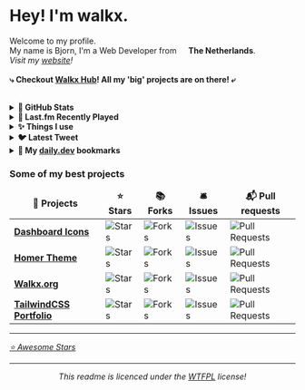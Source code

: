 <h1>Hey! I'm walkx.</h1>

<p>Welcome to my profile.<br>
My name is Bjorn, I'm a Web Developer from <img src="https://github.com/WalkxCode/WalkxCode/blob/master/img/flag.png" width="13px"> <b>The Netherlands</b>.<br>
<i>Visit my <a target="_blank" href="https://walkx.org">website</a>!</i>
<br><br>
<b>⤷ Checkout <a href="https://github.com/walkxhub">Walkx Hub</a>! All my 'big' projects are on there! ⤶</b>
<br><br>

<details>
<summary><b>💖 GitHub Stats</b></summary>
<img alt="Profile Views" src="https://komarev.com/ghpvc/?username=walkxcode &style=flat-square&color=D0B83A" />

![Metrics](https://github.com/WalkxCode/WalkxCode/blob/master/github-metrics.svg)
</details>

<details>
<summary><b>🎵 Last.fm Recently Played</b></summary>

[![My Last.fm](https://lastfm-recently-played.vercel.app/api?user=WalkxNL&loved=true)](https://www.last.fm/user/WalkxNL)

</details>

<details>
<summary><b>✨&nbsp;Things I use</b></summary>
<p>
    <!-- Languages -->
    <img alt="HTML5" src="https://img.shields.io/badge/-HTML5-E34F26?style=flat-square&logo=HTML5&logoColor=white" />
    <img alt="CSS3" src="https://img.shields.io/badge/-CSS3-1572B6?style=flat-square&logo=CSS3&logoColor=white" />
    <img alt="Sass" src="https://img.shields.io/badge/-Sass-CC6699?style=flat-square&logo=Sass&logoColor=white" />
    <img alt="Tailwind CSS" src="https://img.shields.io/badge/-Tailwind_CSS-3776AB?style=flat-square&logo=TailwindCSS&logoColor=white" />
    <img alt="JavaScript" src="https://img.shields.io/badge/-JavaScript-F7DF1E?style=flat-square&logo=JavaScript&logoColor=black" />
    <img alt="TypeScript" src="https://img.shields.io/badge/-TypeScript-3178C6?style=flat-square&logo=TypeScript&logoColor=white" />
    <img alt="Node.JS" src="https://img.shields.io/badge/-Node.JS-339933?style=flat-square&logo=Node.JS&logoColor=white" />
    <img alt="React" src="https://img.shields.io/badge/-React-61DAFB?style=flat-square&logo=React&logoColor=white" />
    <img alt="Python" src="https://img.shields.io/badge/-Python-3776AB?style=flat-square&logo=Python&logoColor=greenyellow" />
    <!-- Tools -->
    <br>
    <img alt="Visual Studio Code Insiders" src="https://img.shields.io/badge/-Visual_Studio_Code_Insiders-1b2537?style=flat-square&logo=VisualStudioCode&logoColor=lightgreen" />
    <img alt="Visual Studio Code" src="https://img.shields.io/badge/-Visual_Studio_Code-3776AB?style=flat-square&logo=VisualStudioCode&logoColor=white" />
    <img alt="Prettier" src="https://img.shields.io/badge/-Prettier-F7B93E?style=flat-square&logo=Prettier&logoColor=black" />
    <img alt="Windows Terminal" src="https://img.shields.io/badge/-Windows_Terminal-61DAFB?style=flat-square&logo=Windows-Terminal&logoColor=black" />
    <!-- Code Storage -->
    <br>
    <img alt="Git" src="https://img.shields.io/badge/-Git-F05032?style=flat-square&logo=Git&logoColor=white" />
    <img alt="GitHub" src="https://img.shields.io/badge/-GitHub-181717?style=flat-square&logo=GitHub&logoColor=white" />
</details>

<details>
<summary><b>🐦 Latest Tweet</b></summary>

[![github-readme-twitter](https://github-readme-twitter.gazf.vercel.app/api?id=walkxtweet)](https://twitter.com/walkxtweet)

</details>

<details>
<summary><b>📂 My <a href="https://api.daily.dev/get?r=Walkx">daily.dev</a> bookmarks</b></summary>
<!-- daily.dev BOOKMARKS:START -->
- [Git Cheat Sheet 📄 &lpar;50 commands + Free PDF and poster&rpar;](https://app.daily.dev/posts/dP7qawzrP?utm_source=rss&utm_medium=bookmarks&utm_campaign=tbDjf19b3neY37I2xin21)
- [Beautify your GitHub repo](https://app.daily.dev/posts/NwmMSR9vq?utm_source=rss&utm_medium=bookmarks&utm_campaign=tbDjf19b3neY37I2xin21)
<!-- daily.dev BOOKMARKS:END -->
</details>

<h3>Some of my best projects</h3>
<table>
  <thead align="center">
    <tr border: none;>
      <td><b>🎁 Projects</b></td>
      <td><b>⭐ Stars</b></td>
      <td><b>📚 Forks</b></td>
      <td><b>🛎 Issues</b></td>
      <td><b>📬 Pull requests</b></td>
    </tr>
  </thead>
  <tbody>
    <tr>
      <td><a href="https://github.com/walkxhub/dashboard-icons"><b>Dashboard Icons</b></a></td>
      <td><img alt="Stars" src="https://img.shields.io/github/stars/walkxhub/dashboard-icons?style=flat-square&labelColor=343b41"/></td>
      <td><img alt="Forks" src="https://img.shields.io/github/forks/walkxhub/dashboard-icons?style=flat-square&labelColor=343b41"/></td>
      <td><img alt="Issues" src="https://img.shields.io/github/issues/walkxhub/dashboard-icons?style=flat-square&labelColor=343b41"/></td>
      <td><img alt="Pull Requests" src="https://img.shields.io/github/issues-pr/walkxhub/dashboard-icons?style=flat-square&labelColor=343b41"/></td>
    </tr>
	  <tr>
      <td><a href="https://github.com/walkxhub/homer-theme"><b>Homer Theme</b></a></td>
      <td><img alt="Stars" src="https://img.shields.io/github/stars/walkxhub/homer-theme?style=flat-square&labelColor=343b41"/></td>
      <td><img alt="Forks" src="https://img.shields.io/github/forks/walkxhub/homer-theme?style=flat-square&labelColor=343b41"/></td>
      <td><img alt="Issues" src="https://img.shields.io/github/issues/walkxhub/homer-theme?style=flat-square&labelColor=343b41"/></td>
      <td><img alt="Pull Requests" src="https://img.shields.io/github/issues-pr/walkxhub/homer-theme?style=flat-square&labelColor=343b41"/></td>
    </tr>
    <tr>
      <td><a href="https://github.com/walkxhub/walkx.org"><b>Walkx.org</b></a></td>
      <td><img alt="Stars" src="https://img.shields.io/github/stars/walkxhub/walkx.org?style=flat-square&labelColor=343b41"/></td>
      <td><img alt="Forks" src="https://img.shields.io/github/forks/walkxhub/walkx.org?style=flat-square&labelColor=343b41"/></td>
      <td><img alt="Issues" src="https://img.shields.io/github/issues/walkxhub/walkx.org?style=flat-square&labelColor=343b41"/></td>
      <td><img alt="Pull Requests" src="https://img.shields.io/github/issues-pr/walkxhub/walkx.org?style=flat-square&labelColor=343b41"/></td>
    </tr>
    <tr>
      <td><a href="https://github.com/walkxhub/TailwindCSS-Portfolio"><b>TailwindCSS Portfolio</b></a></td>
      <td><img alt="Stars" src="https://img.shields.io/github/stars/walkxhub/TailwindCSS-Portfolio?style=flat-square&labelColor=343b41"/></td>
      <td><img alt="Forks" src="https://img.shields.io/github/forks/walkxhub/TailwindCSS-Portfolio?style=flat-square&labelColor=343b41"/></td>
      <td><img alt="Issues" src="https://img.shields.io/github/issues/walkxhub/TailwindCSS-Portfolio?style=flat-square&labelColor=343b41"/></td>
      <td><img alt="Pull Requests" src="https://img.shields.io/github/issues-pr/walkxhub/TailwindCSS-Portfolio?style=flat-square&labelColor=343b41"/></td>
    </tr>
  </tbody>
</table>

---
<i><a href="https://github.com/walkxcode/stars">⭐ Awesome Stars</a></i>

---
<p align="center">
  <i>This readme is licenced under the <a href="">WTFPL</a> license!
</p>
